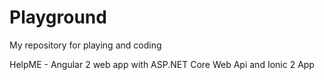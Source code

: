 # Playground
My repository for playing and coding

HelpME - Angular 2 web app with ASP.NET Core Web Api and Ionic 2 App
